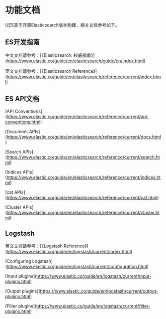 # 功能文档

UES基于开源Elasticsearch版本构建，相关文档参考如下。

## ES开发指南

中文文档请参考：\[《Elasticsearch:
权威指南》\](<https://www.elastic.co/guide/cn/elasticsearch/guide/cn/index.html>)

英文文档请参考：\[《Elasticsearch
Reference》\](<https://www.elastic.co/guide/en/elasticsearch/reference/current/index.html>)

## ES API文档

\[API
Conventions\](<https://www.elastic.co/guide/en/elasticsearch/reference/current/api-conventions.html>)

\[Document
APIs\](<https://www.elastic.co/guide/en/elasticsearch/reference/current/docs.html>)

\[Search
APIs\](<https://www.elastic.co/guide/en/elasticsearch/reference/current/search.html>)

\[Indices
APIs\](<https://www.elastic.co/guide/en/elasticsearch/reference/current/indices.html>)

\[cat
APIs\](<https://www.elastic.co/guide/en/elasticsearch/reference/current/cat.html>)

\[Cluster
APIs\](<https://www.elastic.co/guide/en/elasticsearch/reference/current/cluster.html>)

## Logstash

英文文档请参考：\[《Logstash
Reference》\](<https://www.elastic.co/guide/en/logstash/current/index.html>)

\[Configuring
Logstash\](<https://www.elastic.co/guide/en/logstash/current/configuration.html>)

\[Input
plugins\](<https://www.elastic.co/guide/en/logstash/current/input-plugins.html>)

\[Output
plugins\](<https://www.elastic.co/guide/en/logstash/current/output-plugins.html>)

\[Filter
plugins\](<https://www.elastic.co/guide/en/logstash/current/filter-plugins.html>)